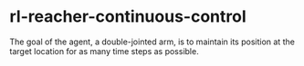 # rl-reacher-continuous-control
 The goal of the agent,  a double-jointed arm, is to maintain its position at the target location for as many time steps as possible.
